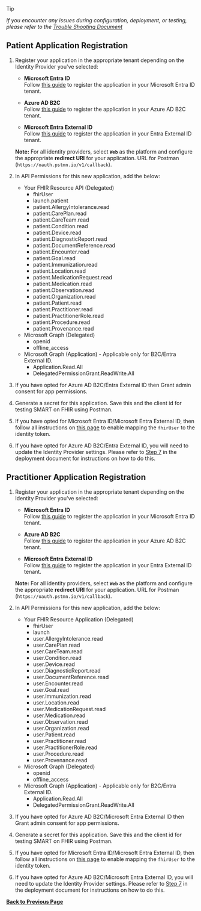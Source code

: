 > [!TIP]
> *If you encounter any issues during configuration, deployment, or testing, please refer to the [Trouble Shooting Document](../troubleshooting.md)*

## Patient Application Registration

1. Register your application in the appropriate tenant depending on the Identity Provider you've selected:

    - **Microsoft Entra ID**  
    Follow [this guide](https://learn.microsoft.com/en-us/entra/identity-platform/quickstart-register-app?tabs=certificate) to register the application in your Microsoft Entra ID tenant.

    - **Azure AD B2C**  
    Follow [this guide](https://learn.microsoft.com/en-us/azure/active-directory-b2c/tutorial-register-applications) to register the application in your Azure AD B2C tenant.

    - **Microsoft Entra External ID**  
    Follow [this guide](https://learn.microsoft.com/en-us/entra/identity-platform/quickstart-register-app) to register the application in your Entra External ID tenant.

    **Note:** For all identity providers, select **`Web`** as the platform and configure the appropriate **redirect URI** for your application. URL for Postman (`https://oauth.pstmn.io/v1/callback`).
1. In API Permissions for this new application, add the below:
    - Your FHIR Resource API (Delegated)
        - fhirUser
        - launch.patient
        - patient.AllergyIntolerance.read
        - patient.CarePlan.read
        - patient.CareTeam.read
        - patient.Condition.read
        - patient.Device.read
        - patient.DiagnosticReport.read
        - patient.DocumentReference.read
        - patient.Encounter.read
        - patient.Goal.read
        - patient.Immunization.read
        - patient.Location.read
        - patient.MedicationRequest.read
        - patient.Medication.read
        - patient.Observation.read
        - patient.Organization.read
        - patient.Patient.read
        - patient.Practitioner.read
        - patient.PractitionerRole.read
        - patient.Procedure.read
        - patient.Provenance.read
    - Microsoft Graph (Delegated)
        - openid
        - offline_access
    - Microsoft Graph (Application) - Applicable only for B2C/Entra External ID.
        - Application.Read.All
        - DelegatedPermissionGrant.ReadWrite.All 
1. If you have opted for Azure AD B2C/Entra External ID then Grant admin consent for app permissions.
1. Generate a secret for this application. Save this and the client id for testing SMART on FHIR using Postman.
1. If you have opted for Microsoft Entra ID/Microsoft Entra External ID, then follow all instructions on [this page](../ad-apps/set-fhir-user-mapping.md) to enable mapping the `fhirUser` to the identity token.
1. If you have opted for Azure AD B2C/Entra External ID, you will need to update the Identity Provider settings. Please refer to [Step 7](../deployment.md/#7-identity-provider-configuration) in the deployment document for instructions on how to do this.


## Practitioner Application Registration

1. Register your application in the appropriate tenant depending on the Identity Provider you've selected:

    - **Microsoft Entra ID**  
    Follow [this guide](https://learn.microsoft.com/en-us/entra/identity-platform/quickstart-register-app?tabs=certificate) to register the application in your Microsoft Entra ID tenant.

    - **Azure AD B2C**  
    Follow [this guide](https://learn.microsoft.com/en-us/azure/active-directory-b2c/tutorial-register-applications) to register the application in your Azure AD B2C tenant.

    - **Microsoft Entra External ID**  
    Follow [this guide](https://learn.microsoft.com/en-us/entra/identity-platform/quickstart-register-app) to register the application in your Entra External ID tenant.

    **Note:** For all identity providers, select **`Web`** as the platform and configure the appropriate **redirect URI** for your application. URL for Postman (`https://oauth.pstmn.io/v1/callback`).
1. In API Permissions for this new application, add the below:
    - Your FHIR Resource Application (Delegated)
        - fhirUser
        - launch
        - user.AllergyIntolerance.read
        - user.CarePlan.read
        - user.CareTeam.read
        - user.Condition.read
        - user.Device.read
        - user.DiagnosticReport.read
        - user.DocumentReference.read
        - user.Encounter.read
        - user.Goal.read
        - user.Immunization.read
        - user.Location.read
        - user.MedicationRequest.read
        - user.Medication.read
        - user.Observation.read
        - user.Organization.read
        - user.Patient.read
        - user.Practitioner.read
        - user.PractitionerRole.read
        - user.Procedure.read
        - user.Provenance.read
    - Microsoft Graph (Delegated)
        - openid
        - offline_access
    - Microsoft Graph (Application) - Applicable only for B2C/Entra External ID.
        - Application.Read.All
        - DelegatedPermissionGrant.ReadWrite.All 
1. If you have opted for Azure AD B2C/Microsoft Entra External ID then Grant admin consent for app permissions.
1. Generate a secret for this application. Save this and the client id for testing SMART on FHIR using Postman.
1. If you have opted for Microsoft Entra ID/Microsoft Entra External ID, then follow all instructions on [this page](../ad-apps/set-fhir-user-mapping.md) to enable mapping the `fhirUser` to the identity token.
1. If you have opted for Azure AD B2C/Microsoft Entra External ID, you will need to update the Identity Provider settings. Please refer to [Step 7](../deployment.md/#7-identity-provider-configuration) in the deployment document for instructions on how to do this.

**[Back to Previous Page](./configure-postman.md)**